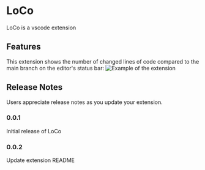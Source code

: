 # LoCo

LoCo is a vscode extension

## Features

This extension shows the number of changed lines of code compared to the main branch on the editor's status bar: ![Example of the extension](https://cdn.elbarae.me/loco-screenshot.png 'Example of the extension')

## Release Notes

Users appreciate release notes as you update your extension.

### 0.0.1

Initial release of LoCo

### 0.0.2

Update extension README
